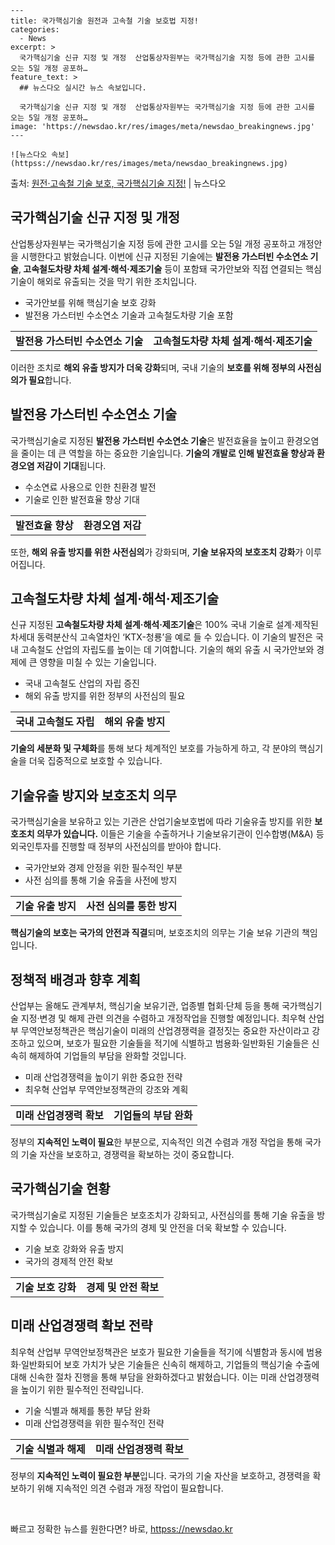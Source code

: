     ---
    title: 국가핵심기술 원전과 고속철 기술 보호법 지정!
    categories:
      - News
    excerpt: >
      국가핵심기술 신규 지정 및 개정  산업통상자원부는 국가핵심기술 지정 등에 관한 고시를 오는 5일 개정 공포하…
    feature_text: >
      ## 뉴스다오 실시간 뉴스 속보입니다.
    
      국가핵심기술 신규 지정 및 개정  산업통상자원부는 국가핵심기술 지정 등에 관한 고시를 오는 5일 개정 공포하…
    image: 'https://newsdao.kr/res/images/meta/newsdao_breakingnews.jpg'
    ---
    
    ![뉴스다오 속보](httpss://newsdao.kr/res/images/meta/newsdao_breakingnews.jpg)

<p>출처: <a href="httpss://newsdao.kr/4600" rel="dofollow">원전·고속철 기술 보호, 국가핵심기술 지정!</a> | 뉴스다오</p>

<h2 data-ke-size="size26">국가핵심기술 신규 지정 및 개정</h2>
<p data-ke-size="size16">산업통상자원부는 국가핵심기술 지정 등에 관한 고시를 오는 5일 개정 공포하고 개정안을 시행한다고 밝혔습니다. 이번에 신규 지정된 기술에는 <b>발전용 가스터빈 수소연소 기술</b>,<b> 고속철도차량 차체 설계·해석·제조기술</b> 등이 포함돼 국가안보와 직접 연결되는 핵심기술이 해외로 유출되는 것을 막기 위한 조치입니다.</p>
<ul>
<li>국가안보를 위해 핵심기술 보호 강화</li>
<li>발전용 가스터빈 수소연소 기술과 고속철도차량 기술 포함</li>
</ul>
<table>
<tr>
<td style="text-align: center; height: 17px;"><b>발전용 가스터빈 수소연소 기술</b></td>
<td style="text-align: center; height: 17px;"><b>고속철도차량 차체 설계·해석·제조기술</b></td>
</tr>
</table>
<p data-ke-size="size16">이러한 조치로 <b>해외 유출 방지가 더욱 강화</b>되며, 국내 기술의 <b>보호를 위해 정부의 사전심의가 필요</b>합니다.</p>

<h2 data-ke-size="size26">발전용 가스터빈 수소연소 기술</h2>
<p data-ke-size="size16">국가핵심기술로 지정된 <b>발전용 가스터빈 수소연소 기술</b>은 발전효율을 높이고 환경오염을 줄이는 데 큰 역할을 하는 중요한 기술입니다. <b>기술의 개발로 인해 발전효율 향상과 환경오염 저감이 기대</b>됩니다.</p>
<ul>
<li>수소연료 사용으로 인한 친환경 발전</li>
<li>기술로 인한 발전효율 향상 기대</li>
</ul>
<table>
<tr>
<td style="text-align: center; height: 17px;"><b>발전효율 향상</b></td>
<td style="text-align: center; height: 17px;"><b>환경오염 저감</b></td>
</tr>
</table>
<p data-ke-size="size16">또한, <b>해외 유출 방지를 위한 사전심의</b>가 강화되며, <b>기술 보유자의 보호조치 강화</b>가 이루어집니다.</p>

<h2 data-ke-size="size26">고속철도차량 차체 설계·해석·제조기술</h2>
<p data-ke-size="size16">신규 지정된 <b>고속철도차량 차체 설계·해석·제조기술</b>은 100% 국내 기술로 설계·제작된 차세대 동력분산식 고속열차인 ‘KTX-청룡’을 예로 들 수 있습니다. 이 기술의 발전은 국내 고속철도 산업의 자립도를 높이는 데 기여합니다. 기술의 해외 유출 시 국가안보와 경제에 큰 영향을 미칠 수 있는 기술입니다.</p>
<ul>
<li>국내 고속철도 산업의 자립 증진</li>
<li>해외 유출 방지를 위한 정부의 사전심의 필요</li>
</ul>
<table>
<tr>
<td style="text-align: center; height: 17px;"><b>국내 고속철도 자립</b></td>
<td style="text-align: center; height: 17px;"><b>해외 유출 방지</b></td>
</tr>
</table>
<p data-ke-size="size16"><b>기술의 세분화 및 구체화</b>를 통해 보다 체계적인 보호를 가능하게 하고, 각 분야의 핵심기술을 더욱 집중적으로 보호할 수 있습니다.</p>

<h2 data-ke-size="size26">기술유출 방지와 보호조치 의무</h2>
<p data-ke-size="size16">국가핵심기술을 보유하고 있는 기관은 산업기술보호법에 따라 기술유출 방지를 위한 <b>보호조치 의무가 있습니다.</b> 이들은 기술을 수출하거나 기술보유기관이 인수합병(M&A) 등 외국인투자를 진행할 때 정부의 사전심의를 받아야 합니다.</p>
<ul>
<li>국가안보와 경제 안정을 위한 필수적인 부분</li>
<li>사전 심의를 통해 기술 유출을 사전에 방지</li>
</ul>
<table>
<tr>
<td style="text-align: center; height: 17px;"><b>기술 유출 방지</b></td>
<td style="text-align: center; height: 17px;"><b>사전 심의를 통한 방지</b></td>
</tr>
</table>
<p data-ke-size="size16"><b>핵심기술의 보호는 국가의 안전과 직결</b>되며, 보호조치의 의무는 기술 보유 기관의 책임입니다.</p>

<h2 data-ke-size="size26">정책적 배경과 향후 계획</h2>
<p data-ke-size="size16">산업부는 올해도 관계부처, 핵심기술 보유기관, 업종별 협회·단체 등을 통해 국가핵심기술 지정·변경 및 해제 관련 의견을 수렴하고 개정작업을 진행할 예정입니다. 최우혁 산업부 무역안보정책관은 핵심기술이 미래의 산업경쟁력을 결정짓는 중요한 자산이라고 강조하고 있으며, 보호가 필요한 기술들을 적기에 식별하고 범용화·일반화된 기술들은 신속히 해제하여 기업들의 부담을 완화할 것입니다.</p>
<ul>
<li>미래 산업경쟁력을 높이기 위한 중요한 전략</li>
<li>최우혁 산업부 무역안보정책관의 강조와 계획</li>
</ul>
<table>
<tr>
<td style="text-align: center; height: 17px;"><b>미래 산업경쟁력 확보</b></td>
<td style="text-align: center; height: 17px;"><b>기업들의 부담 완화</b></td>
</tr>
</table>
<p data-ke-size="size16">정부의 <b>지속적인 노력이 필요</b>한 부분으로, 지속적인 의견 수렴과 개정 작업을 통해 국가의 기술 자산을 보호하고, 경쟁력을 확보하는 것이 중요합니다.</p>

<h2 data-ke-size="size26">국가핵심기술 현황</h2>
<p data-ke-size="size16">국가핵심기술로 지정된 기술들은 보호조치가 강화되고, 사전심의를 통해 기술 유출을 방지할 수 있습니다. 이를 통해 국가의 경제 및 안전을 더욱 확보할 수 있습니다.</p>
<ul>
<li>기술 보호 강화와 유출 방지</li>
<li>국가의 경제적 안전 확보</li>
</ul>
<table>
<tr>
<td style="text-align: center; height: 17px;"><b>기술 보호 강화</b></td>
<td style="text-align: center; height: 17px;"><b>경제 및 안전 확보</b></td>
</tr>
</table>

<h2 data-ke-size="size26">미래 산업경쟁력 확보 전략</h2>
<p data-ke-size="size16">최우혁 산업부 무역안보정책관은 보호가 필요한 기술들을 적기에 식별함과 동시에 범용화·일반화되어 보호 가치가 낮은 기술들은 신속히 해제하고, 기업들의 핵심기술 수출에 대해 신속한 절차 진행을 통해 부담을 완화하겠다고 밝혔습니다. 이는 미래 산업경쟁력을 높이기 위한 필수적인 전략입니다.</p>
<ul>
<li>기술 식별과 해제를 통한 부담 완화</li>
<li>미래 산업경쟁력을 위한 필수적인 전략</li>
</ul>
<table>
<tr>
<td style="text-align: center; height: 17px;"><b>기술 식별과 해제</b></td>
<td style="text-align: center; height: 17px;"><b>미래 산업경쟁력 확보</b></td>
</tr>
</table>
<p data-ke-size="size16">정부의 <b>지속적인 노력이 필요한 부분</b>입니다. 국가의 기술 자산을 보호하고, 경쟁력을 확보하기 위해 지속적인 의견 수렴과 개정 작업이 필요합니다.</p>
<p data-ke-size="size16">&nbsp;</p> 

빠르고 정확한 뉴스를 원한다면? 바로, <a href="httpss://newsdao.kr" rel="dofollow">httpss://newsdao.kr</a>


    